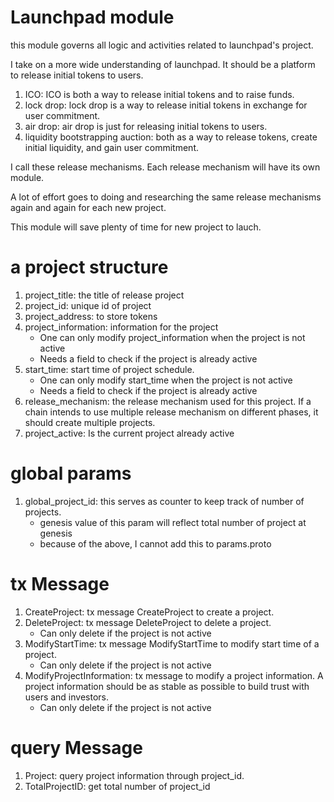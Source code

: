 # Launchpad module

this module governs all logic and activities related to launchpad's project. 

I take on a more wide understanding of launchpad. It should be a platform to release initial tokens to users.
1. ICO: ICO is both a way to release initial tokens and to raise funds.
1. lock drop: lock drop is a way to release initial tokens in exchange for user commitment.
1. air drop: air drop is just for releasing initial tokens to users.
1. liquidity bootstrapping auction: both as a way to release tokens, create initial liquidity, and gain user commitment.

I call these release mechanisms. Each release mechanism will have its own module.

A lot of effort goes to doing and researching the same release mechanisms again and again for each new project.

This module will save plenty of time for new project to lauch.

# a project structure
1. project_title: the title of release project
1. project_id: unique id of project
1. project_address: to store tokens
1. project_information: information for the project
    * One can only modify project_information when the project is not active
    * Needs a field to check if the project is already active
1. start_time: start time of project schedule.
    * One can only modify start_time when the project is not active
    * Needs a field to check if the project is already active
1. release_mechanism: the release mechanism used for this project. If a chain intends to use multiple release mechanism on different phases, it should create multiple projects.
1. project_active: Is the current project already active

# global params
1. global_project_id: this serves as counter to keep track of number of projects. 
    * genesis value of this param will reflect total number of project at genesis
    * because of the above, I cannot add this to params.proto

# tx Message
1. CreateProject: tx message CreateProject to create a project.
1. DeleteProject: tx message DeleteProject to delete a project.
    * Can only delete if the project is not active
1. ModifyStartTime: tx message ModifyStartTime to modify start time of a project.
    * Can only delete if the project is not active
1. ModifyProjectInformation: tx message to modify a project information. A project information should be as stable as possible to build trust with users and investors.
    * Can only delete if the project is not active

# query Message
1. Project: query project information through project_id.
2. TotalProjectID: get total number of project_id